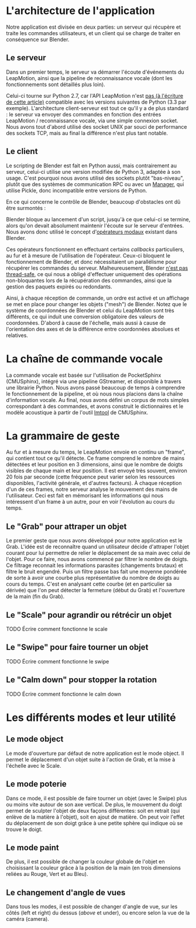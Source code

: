 # L'architecture de l'application

Notre application est divisée en deux parties: un serveur qui récupère et
traite les commandes utilisateurs, et un client qui se charge de traiter en
conséquence sur Blender.

## Le serveur

Dans un premier temps, le serveur va démarrer l'écoute d'événements du
LeapMotion, ainsi que la pipeline de reconnaissance vocale (dont les
fonctionnements sont détaillés plus loin).

Celui-ci tourne sur Python 2.7, car l'API LeapMotion n'est [pas (à l'écriture
de cette article)][1] compatible avec les versions suivantes de Python (3.3 par
exemple). L'architecture client-serveur est tout ce qu'il y a de plus standard :
le serveur va envoyer des commandes en fonction des entrées LeapMotion /
reconnaissance vocale, via une simple connexion socket. Nous avons tout
d'abord utilisé des socket UNIX par souci de performance des sockets TCP, mais
au final la différence n'est plus tant notable.

[1]: https://developer.leapmotion.com/documentation/Leap_SDK_Release_Notes.html#supported-compilers-and-runtimes "Supported compilers and runtime"

## Le client

Le scripting de Blender est fait en Python aussi, mais contrairement au
serveur, celui-ci utilise une version modifiée de Python 3, adaptée à son
usage. C'est pourquoi nous avons utilisé des sockets plutôt "bas-niveau", plutôt
que des systèmes de communication RPC ou avec un [Manager][2], qui utilise
Pickle, donc incompatible entre versions de Python.

[2]: https://docs.python.org/3.3/library/multiprocessing.html#managers "Python 3.3 Managers"

En ce qui concerne le contrôle de Blender, beaucoup d'obstacles ont dû être surmontés :

Blender bloque au lancement d'un script, jusqu'à ce que celui-ci se termine,
alors qu'on devait absolument maintenir l'écoute sur le serveur d'entrées. Nous
avons donc utilisé le concept d'[opérateurs modaux][3] existant dans Blender.

[3]: http://www.blender.org/documentation/blender_python_api_2_70_release/bpy.types.Operator.html "Opérateurs modaux Blender"

Ces opérateurs fonctionnent en effectuant certains *callbacks* particuliers, au
fur et à mesure de l'utilisation de l'opérateur. Ceux-ci bloquent le
fonctionnement de Blender, et donc nécessitaient un parallélisme pour récupérer
les commandes du serveur. Malheureusement, Blender [n'est pas thread-safe][4], ce
qui nous a obligé d'effectuer uniquement des opérations non-bloquantes lors de
la récupération des commandes, ainsi que la gestion des paquets expirés ou
redondants.

[4]: http://www.blender.org/documentation/blender_python_api_2_70_release/info_gotcha.html#strange-errors-using-threading-module

Ainsi, à chaque réception de commande, un ordre est activé et un affichage se
met en place pour changer les objets ("mesh") de Blender. Notez que le système
de coordonnées de Blender et celui du LeapMotion sont très différents, ce qui
induit une conversion obligatoire des valeurs de coordonnées. D'abord à cause
de l'échelle, mais aussi à cause de l'orientation des axes et de la différence
entre coordonnées absolues et relatives.

# La chaîne de commande vocale

La commande vocale est basée sur l'utilisation de PocketSphinx (CMUSphinx),
intégré via une pipeline GStreamer, et disponible à travers une librairie
Python. Nous avons passé beaucoup de temps à comprendre le fonctionnement de la
pipeline, et où nous nous placions dans la chaîne d'information vocale. Au
final, nous avons défini un corpus de mots simples correspondant à des
commandes, et avons construit le dictionnaires et le modèle acoustique à partir
de l'outil [lmtool][5] de CMUSphinx.

[5]: http://www.speech.cs.cmu.edu/tools/lmtool-new.html

# La grammaire de geste

Au fur et à mesure du temps, le LeapMotion envoie en continu un "frame", qui
contient tout ce qu'il détecte. Ce frame comprend le nombre de mains détectées
et leur position en 3 dimensions, ainsi que le nombre de doigts visibles de
chaque main et leur position. Il est envoyé très souvent, environ 20 fois par
seconde (cette fréquence peut varier selon les ressources disponibles,
l'activité générale, et d'autres facteurs). À chaque réception d'un de ces
frames, notre serveur analyse le mouvement des mains de l'utilisateur. Ceci est
fait en mémorisant les informations qui nous intéressent d'un frame à un autre,
pour en voir l'évolution au cours du temps.

## Le "Grab" pour attraper un objet

Le premier geste que nous avons développé pour notre application est le Grab.
L'idée est de reconnaître quand un utilisateur décide d'attraper l'objet
courant pour lui permettre de relier le déplacement de sa main avec celui de
l'objet. Pour ce faire, nous avons commencé par filtrer le nombre de doigts. Ce
filtrage reconnait les informations parasites (changements brutaux) et filtre
le bruit engendré. Puis un filtre passe bas fait une moyenne pondérée de sorte
à avoir une courbe plus représentative du nombre de doigts au cours du temps.
C'est en analysant cette courbe (et en particulier sa dérivée) que l'on peut
détecter la fermeture (début du Grab) et l'ouverture de la main (fin du Grab).

## Le "Scale" pour agrandir ou rétrécir un objet

TODO Écrire comment fonctionne le scale

## Le "Swipe" pour faire tourner un objet

TODO Écrire comment fonctionne le swipe

## Le "Calm down" pour stopper la rotation

TODO Écrire comment fonctionne le calm down

# Les différents modes et leur utilité

## Le mode object

Le mode d'ouverture par défaut de notre application est le mode object. Il
permet le déplacement d'un objet suite à l'action de Grab, et la mise à
l'échelle avec le Scale.

## Le mode poterie

Dans ce mode, il est possible de faire tourner un objet (avec le Swipe) plus ou moins vite autour de son axe vertical. De plus, le mouvement du doigt permet de sculpter l'objet de deux façons différentes: soit en retrait (qui enlève de la matière à l'objet), soit en ajout de matière. On peut voir l'effet du déplacement de son doigt grâce à une petite sphère qui indique où se trouve le doigt.

## Le mode paint

De plus, il est possible de changer la couleur globale de l'objet en choisissant la couleur grâce à la position de la main (en trois dimensions reliées au Rouge, Vert et au Bleu).

## Le changement d'angle de vues

Dans tous les modes, il est possible de changer d'angle de vue, sur les côtés (left et right) du dessus (*above* et under), ou encore selon la vue de la caméra (camera).
